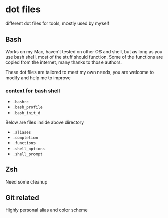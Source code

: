 # dot files
different dot files for tools, mostly used by myself

## Bash
Works on my Mac, haven't tested on other OS and shell, but as long as you use bash shell, most of the stuff should function.
Some of the functions are copied from the internet, many thanks to those authors.

These dot files are tailored to meet my own needs, you are welcome to modify and help me to improve

### context for bash shell
* `.bashrc`
* `.bash_profile`
* `.bash_init_d`
 
Below are files inside above directory

* `.aliases`
* `.completion`
* `.functions`
* `.shell_options`
* `.shell_prompt`


## Zsh
Need some cleanup

## Git related
Highly personal alias and color scheme
